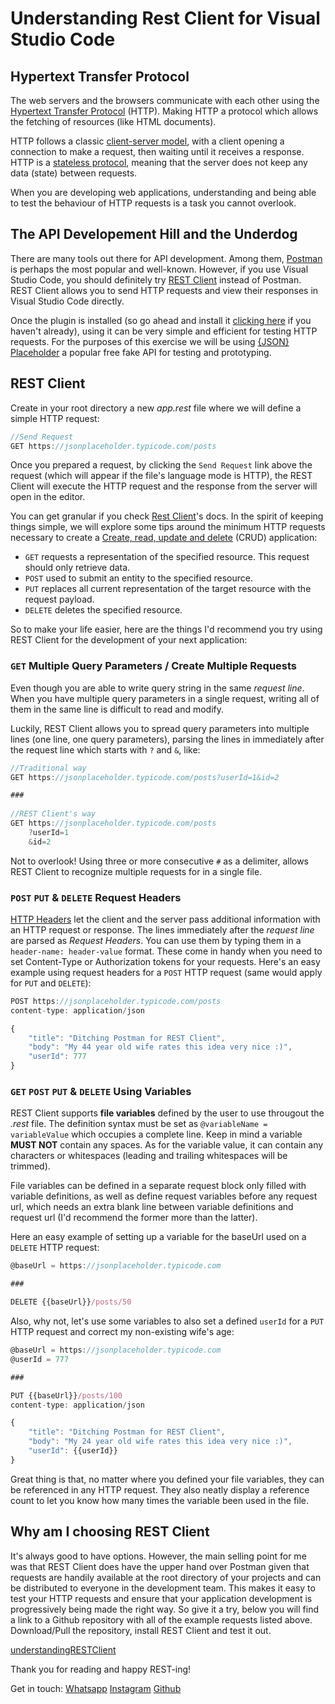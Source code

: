 # Understanding Rest Client for Visual Studio Code

## Hypertext Transfer Protocol
The web servers and the browsers communicate with each other using the [Hypertext Transfer Protocol](https://developer.mozilla.org/en-US/docs/Web/HTTP) (HTTP). Making HTTP a protocol which allows the fetching of resources (like HTML documents).

HTTP follows a classic [client-server model](https://en.wikipedia.org/wiki/Client%E2%80%93server_model), with a client opening a connection to make a request, then waiting until it receives a response. HTTP is a [stateless protocol](https://en.wikipedia.org/wiki/Stateless_protocol), meaning that the server does not keep any data (state) between requests.

When you are developing web applications, understanding and being able to test the behaviour of HTTP requests is a task you cannot overlook. 

## The API Developement Hill and the Underdog
There are many tools out there for API development. Among them, [Postman](https://www.postman.com/) is perhaps the most popular and well-known. However, if you use Visual Studio Code, you should definitely try [REST Client](https://marketplace.visualstudio.com/items?itemName=humao.rest-client) instead of Postman. REST Client allows you to send HTTP requests and view their responses in Visual Studio Code directly.

Once the plugin is installed (so go ahead and install it [clicking here](https://marketplace.visualstudio.com/items?itemName=humao.rest-client) if you haven't already), using it can be very simple and efficient for testing HTTP requests. For the purposes of this exercise we will be using [{JSON} Placeholder](https://jsonplaceholder.typicode.com/) a popular free fake API for testing and prototyping.

## REST Client
Create in your root directory a new *app.rest* file where we will define a simple HTTP request:

```javascript
//Send Request
GET https://jsonplaceholder.typicode.com/posts
```

Once you prepared a request, by clicking the `Send Request` link above the request (which will appear if the file's language mode is HTTP), the REST Client will execute the HTTP request and the response from the server will open in the editor.

You can get granular if you check [Rest Client]((https://marketplace.visualstudio.com/items?itemName=humao.rest-client))'s docs. In the spirit of keeping things simple, we will explore some tips around the minimum HTTP requests necessary to create a [Create, read, update and delete](https://en.wikipedia.org/wiki/Create,_read,_update_and_delete) (CRUD) application:
* `GET` requests a representation of the specified resource. This request should only retrieve data.
* `POST` used to submit an entity to the specified resource.
* `PUT` replaces all current representation of the target resource with the request payload.
* `DELETE` deletes the specified resource.

So to make your life easier, here are the things I'd recommend you try using REST Client for the development of your next application:

### `GET` Multiple Query Parameters / Create Multiple Requests
Even though you are able to write query string in the same *request line*. When you have multiple query parameters in a single request, writing all of them in the same line is difficult to read and modify. 

Luckily, REST Client allows you to spread query parameters into multiple lines (one line, one query parameters), parsing the lines in immediately after the request line which starts with `?` and `&`, like:

```javascript
//Traditional way
GET https://jsonplaceholder.typicode.com/posts?userId=1&id=2

###
 
//REST Client's way
GET https://jsonplaceholder.typicode.com/posts
    ?userId=1
    &id=2
```

Not to overlook! Using three or more consecutive `#` as a delimiter, allows REST Client to recognize multiple requests for in a single file.
### `POST` `PUT` & `DELETE` Request Headers
[HTTP Headers](https://developer.mozilla.org/en-US/docs/Web/HTTP/Headers) let the client and the server pass additional information with an HTTP request or response. The lines immediately after the *request line* are parsed as *Request Headers*. You can use them by typing them in a `header-name: header-value` format. These come in handy when you need to set Content-Type or Authorization tokens for your requests. Here's an easy example using request headers for a `POST` HTTP request (same would apply for `PUT` and `DELETE`):

```javascript
POST https://jsonplaceholder.typicode.com/posts
content-type: application/json

{
    "title": "Ditching Postman for REST Client",
    "body": "My 44 year old wife rates this idea very nice :)",
    "userId": 777
}

```

### `GET` `POST` `PUT` & `DELETE` Using Variables
REST Client supports **file variables** defined by the user to use througout the *.rest* file. The definition syntax must be set as `@variableName = variableValue` which occupies a complete line. Keep in mind a variable **MUST NOT** contain any spaces. As for the variable value, it can contain any characters or whitespaces (leading and trailing whitespaces will be trimmed).

File variables can be defined in a separate request block only filled with variable definitions, as well as define request variables before any request url, which needs an extra blank line between variable definitions and request url (I'd recommend the former more than the latter).

Here an easy example of setting up a variable for the baseUrl used on a `DELETE` HTTP request:

```javascript
@baseUrl = https://jsonplaceholder.typicode.com

###

DELETE {{baseUrl}}/posts/50
```

Also, why not, let's use some variables to also set a defined `userId` for a `PUT` HTTP request and correct my non-existing wife's age:

```javascript
@baseUrl = https://jsonplaceholder.typicode.com
@userId = 777

###

PUT {{baseUrl}}/posts/100
content-type: application/json

{
    "title": "Ditching Postman for REST Client",
    "body": "My 24 year old wife rates this idea very nice :)",
    "userId": {{userId}}
}
```



Great thing is that, no matter where you defined your file variables, they can be referenced in any HTTP request. They also neatly display a reference count to let you know how many times the variable been used in the file.

## Why am I choosing REST Client
It's always good to have options. However, the main selling point for me was that REST Client does have the upper hand over Postman given that requests are handily available at the root directory of your projects and can be distributed to everyone in the development team. This makes it easy to test your HTTP requests and ensure that your application development is progressively being made the right way. So give it a try, below you will find a link to a Github repository with all of the example requests listed above. Download/Pull the repository, install REST Client and test it out.

[understandingRESTClient](https://github.com/ekqt/understandingRESTClient)

Thank you for reading and happy REST-ing!

Get in touch:
[Whatsapp](http://wa.me/420608984789)
[Instagram](https://www.instagram.com/ekheinquarto/)
[Github](https://github.com/ekqt)


